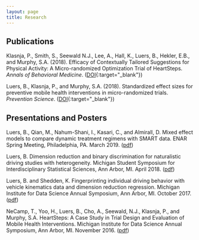 ```yaml
---
layout: page
title: Research
---
```


## Publications

Klasnja, P., Smith, S., Seewald N.J., Lee, A., Hall, K., Luers, B., Hekler, E.B., and Murphy, S.A. (2018). Efficacy of Contextually Tailored Suggestions for Physical Activity: A Micro-randomized Optimization Trial of HeartSteps. *Annals of Behavioral Medicine*. ([DOI](https://doi.org/10.1093/abm/kay067){:target="\_blank"})

Luers, B., Klasnja, P., and Murphy, S.A. (2018). Standardized effect sizes for preventive mobile health interventions in micro-randomized trials. *Prevention Science*. ([DOI](https://doi.org/10.1007/s11121-017-0862-5){:target="\_blank"})

## Presentations and Posters

Luers, B., Qian, M., Nahum-Shani, I., Kasari, C., and Almirall, D. Mixed effect models to compare dynamic treatment regimens with SMART data. ENAR Spring Meeting, Philadelphia, PA. March 2019. (<a href="{{ BASE_PATH }}/research/enar19.pdf">pdf</a>)

Luers, B. Dimension reduction and binary discrimination for naturalistic driving studies with heterogeneity. Michigan Student Symposium for Interdisciplinary Statistical Sciences, Ann Arbor, MI. April 2018. (<a href="{{ BASE_PATH }}/research/mssiss18_poster.pdf">pdf</a>)

Luers, B. and Shedden, K. Fingerprinting individual driving behavior with vehicle kinematics data and dimension reduction regression. Michigan Institute for Data Science Annual Symposium, Ann Arbor, MI. October 2017. (<a href="{{ BASE_PATH }}/research/ivbss_midas_poster.pdf">pdf</a>)

NeCamp, T., Yoo, H., Luers, B., Cho, A., Seewald, N.J., Klasnja, P., and Murphy, S.A. HeartSteps: A Case Study in Trial Design and Evaluation of Mobile Health Interventions. Michigan Institute for Data Science Annual Symposium, Ann Arbor, MI. November 2016. (<a href="{{ BASE_PATH }}/research/hs_midas_poster.pdf">pdf</a>)
